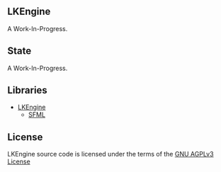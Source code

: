 ## LKEngine

A Work-In-Progress. 

## State

A Work-In-Progress.

## Libraries
* [LKEngine](https://github.com/lakomoor/lkengine)
  * [SFML](https://github.com/LakoMoor/SFML)

## License

LKEngine source code is licensed under the terms of the [GNU AGPLv3 License](https://github.com/lakomoor/lkengine/license)
